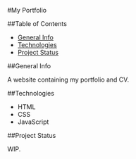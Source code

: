 #My Portfolio

##Table of Contents

* [General Info](#general-info)
* [Technologies](#technologies)
* [Project Status](#project-status)

##General Info

A website containing my portfolio and CV.

##Technologies

* HTML
* CSS
* JavaScript

##Project Status

WIP.